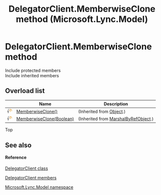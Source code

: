 ﻿---
title: DelegatorClient.MemberwiseClone method  (Microsoft.Lync.Model)
TOCTitle: 'MemberwiseClone method '
ms:assetid: Overload:Microsoft.Lync.Model.DelegatorClient.MemberwiseClone_DI_3_UC_OCS14MrefLyncWPF
ms:mtpsurl: https://msdn.microsoft.com/en-us/library/microsoft.lync.model.delegatorclient.memberwiseclone_di_3_uc_ocs14mreflyncwpf(v=office.15)
ms:contentKeyID: 48596233
ms.date: 07/28/2014
mtps_version: v=office.15
f1_keywords:
- Microsoft.Lync.Model.DelegatorClient.MemberwiseClone
dev_langs:
- CSharp
- JScript
- VB
- other
---

# DelegatorClient.MemberwiseClone method

Include protected members  
Include inherited members  

## Overload list

<table>
<thead>
<tr class="header">
<th> </th>
<th>Name</th>
<th>Description</th>
</tr>
</thead>
<tbody>
<tr class="odd">
<td><img src="images/Hh347903.protmethod(Office.15).gif" title="Protected method" alt="Protected method" /></td>
<td><a href="http://msdn2.microsoft.com/en-us/library/57ctke0a">MemberwiseClone()</a></td>
<td>(Inherited from <a href="http://msdn2.microsoft.com/en-us/library/e5kfa45b">Object</a>.)</td>
</tr>
<tr class="even">
<td><img src="images/Hh347903.protmethod(Office.15).gif" title="Protected method" alt="Protected method" /></td>
<td><a href="http://msdn2.microsoft.com/en-us/library/ms131262">MemberwiseClone(Boolean)</a></td>
<td>(Inherited from <a href="http://msdn2.microsoft.com/en-us/library/w4302s1f">MarshalByRefObject</a>.)</td>
</tr>
</tbody>
</table>


Top

## See also

#### Reference

[DelegatorClient class](delegatorclient-class-microsoft-lync-model_2.md)

[DelegatorClient members](delegatorclient-members-microsoft-lync-model_2.md)

[Microsoft.Lync.Model namespace](microsoft-lync-model-namespace_2.md)

